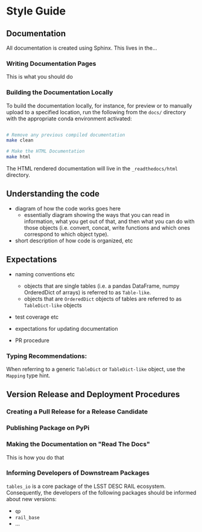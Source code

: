 # Style Guide

## Documentation

All documentation is created using Sphinx. This lives in the...

### Writing Documentation Pages

This is what you should do

### Building the Documentation Locally

To build the documentation locally, for instance, for preview or to manually upload to a specified location, run the following from the `docs/` directory with the appropriate conda environment activated:

```bash

# Remove any previous compiled documentation
make clean

# Make the HTML Documentation
make html

```

The HTML rendered documentation will live in the `_readthedocs/html` directory.

## Understanding the code

- diagram of how the code works goes here
  - essentially diagram showing the ways that you can read in information, what you get out of that, and then what you can do with those objects (i.e. convert, concat, write functions and which ones correspond to which object type).
- short description of how code is organized, etc

## Expectations

- naming conventions etc

  - objects that are single tables (i.e. a pandas DataFrame, numpy OrderedDict of arrays) is referred to as `Table-like`.
  - objects that are `OrderedDict` objects of tables are referred to as `TableDict-like` objects

- test coverage etc

- expectations for updating documentation

- PR procedure

### Typing Recommendations:

When referring to a generic `TableDict` or `TableDict-like` object, use the `Mapping` type hint.

## Version Release and Deployment Procedures

### Creating a Pull Release for a Release Candidate

### Publishing Package on PyPi

### Making the Documentation on "Read The Docs"

This is how you do that

### Informing Developers of Downstream Packages

`tables_io` is a core package of the LSST DESC RAIL ecosystem. Consequently, the developers of the following packages should be informed about new versions:

- `qp`
- `rail_base`
- ...
